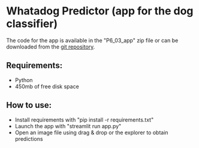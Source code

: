 # Whatadog Predictor (app for the dog classifier)

The code for the app is available in the "P6_03_app" zip file or can be downloaded from the [git repository](https://github.com/thibaudgrosjean/Whatanapp
).
## Requirements:
* Python
* 450mb of free disk space

## How to use:
* Install requirements with "pip install -r requirements.txt"
* Launch the app with "streamlit run app.py"
* Open an image file using drag & drop or the explorer to obtain predictions
